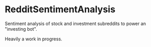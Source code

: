 # RedditSentimentAnalysis
Sentiment analysis of stock and investment subreddits to power an "investing bot".

Heavily a work in progress. 
